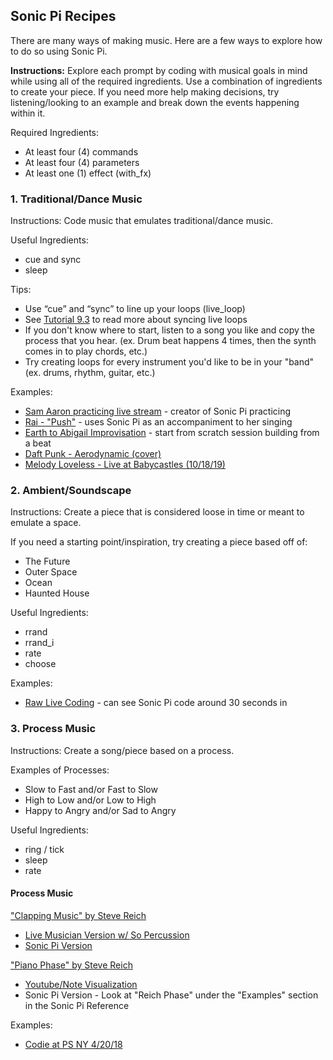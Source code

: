 ## Sonic Pi Recipes
There are many ways of making music. Here are a few ways to explore how to do so using Sonic Pi.

<b>Instructions:</b> Explore each prompt by coding with musical goals in mind while using all of the required ingredients. Use a combination of ingredients to create your piece. If you need more help making decisions, try listening/looking to an example and break down the events happening within it.

Required Ingredients:
- At least four (4) commands
- At least four (4) parameters
- At least one (1) effect (with_fx)

### 1. Traditional/Dance Music

Instructions: Code music that emulates traditional/dance music.

Useful Ingredients:
- cue and sync
- sleep

Tips:
- Use “cue” and “sync” to line up your loops (live_loop)
- See <a href="https://sonic-pi.net/tutorial.html#section-9-3">Tutorial 9.3</a> to read more about syncing live loops
- If you don't know where to start, listen to a song you like and copy the process that you hear. (ex. Drum beat happens 4 times, then the synth comes in to play chords, etc.)
- Try creating loops for every instrument you'd like to be in your "band" (ex. drums, rhythm, guitar, etc.)

Examples:
- [Sam Aaron practicing live stream](https://youtu.be/kxX6ZEhFlm4) - creator of Sonic Pi practicing
- [Rai - "Push"](https://youtu.be/BT-NBqVBIQE) - uses Sonic Pi as an accompaniment to her singing
- [Earth to Abigail Improvisation](https://youtu.be/0Ueg0nOyXec) - start from scratch session building from a beat
- [Daft Punk - Aerodynamic (cover)](https://youtu.be/cydH_JAgSfg)
- [Melody Loveless - Live at Babycastles (10/18/19)](https://youtu.be/SCwwbdUpSs8)

### 2. Ambient/Soundscape

Instructions: Create a piece that is considered loose in time or meant to emulate a space.

If you need a starting point/inspiration, try creating a piece based off of:
- The Future
- Outer Space
- Ocean
- Haunted House

Useful Ingredients:
- rrand
- rrand_i
- rate
- choose

Examples:
- [Raw Live Coding](https://youtu.be/67ccVFodsrk) - can see Sonic Pi code around 30 seconds in

### 3. Process Music 

Instructions: Create a song/piece based on a process.

Examples of Processes:
- Slow to Fast and/or Fast to Slow
- High to Low and/or Low to High
- Happy to Angry and/or Sad to Angry 

Useful Ingredients:
- ring / tick
- sleep
- rate

#### Process Music
["Clapping Music" by Steve Reich](https://en.wikipedia.org/wiki/Clapping_Music)
- [Live Musician Version w/ So Percussion](https://youtu.be/I1y_oWgIkgE)
- [Sonic Pi Version](https://youtu.be/iJGb8chJHIE)

["Piano Phase" by Steve Reich](https://en.wikipedia.org/wiki/Piano_Phase)
- [Youtube/Note Visualization](https://youtu.be/57TuvksMR70)
- Sonic Pi Version - Look at "Reich Phase" under the "Examples" section in the Sonic Pi Reference

Examples:
- [Codie at PS NY 4/20/18](https://vimeo.com/308996093) 
